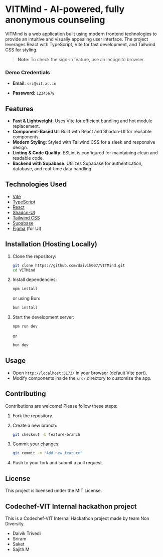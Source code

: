 # VITMind - AI-powered, fully anonymous counseling

VITMind is a web application built using modern frontend technologies to provide an intuitive and visually appealing user interface. The project leverages React with TypeScript, Vite for fast development, and Tailwind CSS for styling.

> **Note:** To check the sign-in feature, use an incognito browser.

### Demo Credentials

- **Email:** `sri@vit.ac.in`

- **Password:** `12345678`

## Features

- **Fast & Lightweight**: Uses Vite for efficient bundling and hot module replacement.
- **Component-Based UI**: Built with React and Shadcn-UI for reusable components.
- **Modern Styling**: Styled with Tailwind CSS for a sleek and responsive design.
- **Linting & Code Quality**: ESLint is configured for maintaining clean and readable code.
- **Backend with Supabase**: Utilizes Supabase for authentication, database, and real-time data handling.

## Technologies Used

- [Vite](https://vitejs.dev/)
- [TypeScript](https://www.typescriptlang.org/)
- [React](https://react.dev/)
- [Shadcn-UI](https://ui.shadcn.com/)
- [Tailwind CSS](https://tailwindcss.com/)
- [Supabase](https://supabase.com)
- [Figma](https://www.figma.com/design/Fj8WJeb0RClqZrdccvBXA6/VITMind?node-id=0-1&p=f&t=6S2NxIsPPJH62PAL-0) (for UI)

## Installation (Hosting Locally)

1. Clone the repository:
   ```sh
   git clone https://github.com/daivik007/VITMind.git
   cd VITMind
   ```
2. Install dependencies:
   ```sh
   npm install
   ```
   or using Bun:
   ```sh
   bun install
   ```
3. Start the development server:
   ```sh
   npm run dev
   ```
   or
   ```sh
   bun dev
   ```

## Usage

- Open `http://localhost:5173/` in your browser (default Vite port).
- Modify components inside the `src/` directory to customize the app.

## Contributing

Contributions are welcome! Please follow these steps:

1. Fork the repository.

2. Create a new branch:
   ```sh
   git checkout -b feature-branch
   ```
3. Commit your changes:
   ```sh
   git commit -m "Add new feature"
   ```
4. Push to your fork and submit a pull request.

## License

This project is licensed under the MIT License.

## Codechef-VIT Internal hackathon project

This is a Codechef-VIT Internal Hackathon project made by team Non Diversity.

- Daivik Trivedi
- Sriram
- Saket
- Sajith.M

